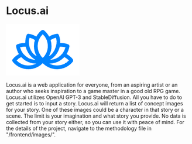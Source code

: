 # Locus.ai

![Logo](/frontend/images/logo_3.png)

Locus.ai is a web application for everyone, from an aspiring artist or an author who seeks inspiration to a game master in a good old RPG game. Locus.ai utilizes OpenAI GPT-3 and StableDiffusion. All you have to do to get started is to input a story. Locus.ai will return a list of concept images for your story. One of these images could be a character in that story or a scene. The limit is your imagination and what story you provide. No data is collected from your story either, so you can use it with peace of mind.
For the details of the project, navigate to the methodology file in "/frontend/images/". 
